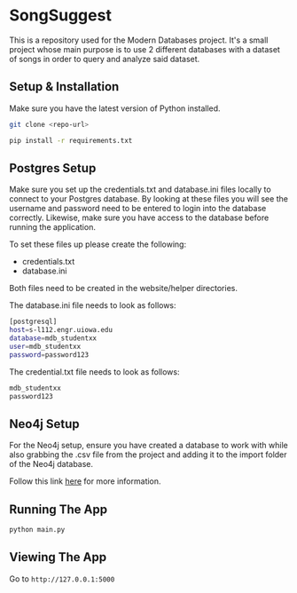 # SongSuggest
This is a repository used for the Modern Databases project. It's a small project 
whose main purpose is to use 2 different databases with a dataset of songs in 
order to query and analyze said dataset.

## Setup & Installation
Make sure you have the latest version of Python installed.

```bash
git clone <repo-url>
```

```bash
pip install -r requirements.txt
```

## Postgres Setup
Make sure you set up the credentials.txt and database.ini files locally to 
connect to your Postgres database. By looking at these files you will see the 
username and password need to be entered to login into the database correctly.
Likewise, make sure you have access to the database before running the 
application.

To set these files up please create the following:

- credentials.txt
- database.ini

Both files need to be created in the website/helper directories.

The database.ini file needs to look as follows:

```bash
[postgresql]
host=s-l112.engr.uiowa.edu
database=mdb_studentxx
user=mdb_studentxx
password=password123
```

The credential.txt file needs to look as follows:

```bash
mdb_studentxx
password123
```

## Neo4j Setup
For the Neo4j setup, ensure you have created a database to work with while also
grabbing the .csv file from the project and adding it to the import folder of the
Neo4j database. 

Follow this link [here](https://neo4j.com/developer/desktop-csv-import/) for more information.

## Running The App
```bash
python main.py
```

## Viewing The App
Go to `http://127.0.0.1:5000`
